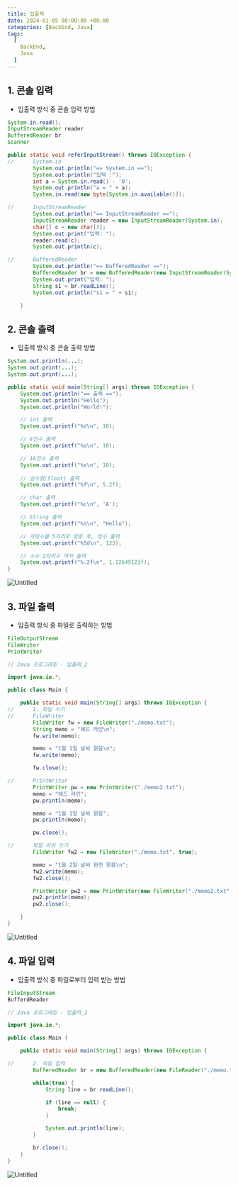 ```yaml
---
title: 입출력
date: 2024-01-05 00:00:00 +00:00
categories: [BackEnd, Java]
tags:
  [
    BackEnd,
    Java
  ]
---
```


## 1. 콘솔 입력

- 입출력 방식 중 콘솔 입력 방법

```java
System.in.read();
InputStreamReader reader 
BufferedReader br 
Scanner 
```

```java
public static void referInputStream() throws IOException {
//      System.in
        System.out.println("== System.in ==");
        System.out.println("입력 :");
        int a = System.in.read() - '0';
        System.out.println("a = " + a);
        System.in.read(new byte[System.in.available()]);

//      InputStreamReader
        System.out.println("== InputStreamReader ==");
        InputStreamReader reader = new InputStreamReader(System.in);
        char[] c = new char[3];
        System.out.print("입력: ");
        reader.read(c);
        System.out.println(c);

//      BufferedReader
        System.out.println("== BufferedReader ==");
        BufferedReader br = new BufferedReader(new InputStreamReader(System.in));
        System.out.print("입력: ");
        String s1 = br.readLine();
        System.out.println("s1 = " + s1);

    }
```

## 2. 콘솔 출력

- 입출력 방식 중 콘솔 출력 방법

```java
System.out.println(...);
System.out.print(...);
System.out.print(...);
```

```java
public static void main(String[] args) throws IOException {
	System.out.println("== 출력 ==");
	System.out.println("Hello");
	System.out.println("World!");

	// int 출력
	System.out.printf("%d\n", 10);

	// 8진수 출력
	System.out.printf("%o\n", 10);

	// 16진수 출력
	System.out.printf("%x\n", 10);
	
	// 실수형(float) 출력
	System.out.printf("%f\n", 5.2f);

	// char 출력
	System.out.printf("%c\n", 'A');

	// String 출력
	System.out.printf("%s\n", "Hello");

	// 자릿수를 5자리로 맞춘 후, 정수 출력
	System.out.printf("%5d\n", 123);

	// 소수 2자리수 까지 출력
	System.out.printf("%.2f\n", 1.12645123f);
}
```

![Untitled](https://prod-files-secure.s3.us-west-2.amazonaws.com/97f8f071-477d-4db3-a9c0-4dad109b848c/366f861d-6eb6-4b12-839e-3aea86231ef8/Untitled.png)

## 3. 파일 출력

- 입출력 방식 중 파일로 출력하는 방법

```java
FileOutputStream
FileWriter
PrintWriter
```

```java
// Java 프로그래밍 - 입출력_2

import java.io.*;

public class Main {

    public static void main(String[] args) throws IOException {
//      1. 파일 쓰기
//      FileWriter
        FileWriter fw = new FileWriter("./memo.txt");
        String memo = "헤드 라인\n";
        fw.write(memo);

        memo = "1월 1일 날씨 맑음\n";
        fw.write(memo);

        fw.close();

//      PrintWriter
        PrintWriter pw = new PrintWriter("./memo2.txt");
        memo = "헤드 라인";
        pw.println(memo);

        memo = "1월 1일 날씨 맑음";
        pw.println(memo);

        pw.close();

//      파일 이어 쓰기
        FileWriter fw2 = new FileWriter("./memo.txt", true);

        memo = "1월 2일 날씨 완전 맑음\n";
        fw2.write(memo);
        fw2.close();

        PrintWriter pw2 = new PrintWriter(new FileWriter("./memo2.txt", true));
        pw2.println(memo);
        pw2.close();

    }
}
```

![Untitled](https://prod-files-secure.s3.us-west-2.amazonaws.com/97f8f071-477d-4db3-a9c0-4dad109b848c/02152039-139d-428e-bd5f-b56168342782/Untitled.png)

## 4. 파일 입력

- 입출력 방식 중 파일로부터 입력 받는 방법

```java
FileInputStream
BufferdReader
```

```java
// Java 프로그래밍 - 입출력_2

import java.io.*;

public class Main {

    public static void main(String[] args) throws IOException {

//      2. 파일 입력
        BufferedReader br = new BufferedReader(new FileReader("./memo.txt"));

        while(true) {
            String line = br.readLine();

            if (line == null) {
                break;
            }

            System.out.println(line);
        }

        br.close();
    }
}
```

![Untitled](https://prod-files-secure.s3.us-west-2.amazonaws.com/97f8f071-477d-4db3-a9c0-4dad109b848c/ff60c861-5ba9-4a63-8173-e4b9898e30b3/Untitled.png)